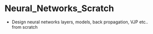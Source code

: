 # Neural_Networks_Scratch

- Design neural networks layers, models, back propagation, VJP etc.. from scratch